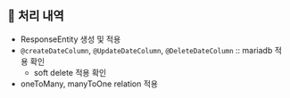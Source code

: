 ## 🔨 처리 내역

- ResponseEntity 생성 및 적용
- `@createDateColumn`, `@UpdateDateColumn`, `@DeleteDateColumn` :: mariadb 적용 확인
  - soft delete 적용 확인
- oneToMany, manyToOne relation 적용
